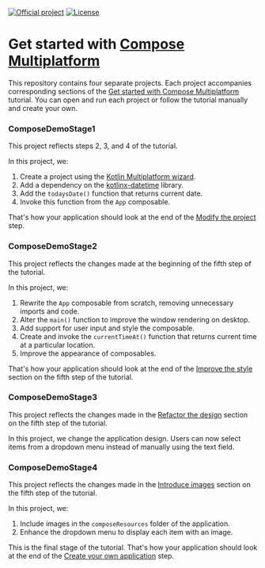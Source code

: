 [![Official project](https://jb.gg/badges/official-plastic.svg)](https://github.com/JetBrains#jetbrains-on-github)
[![License](https://img.shields.io/badge/License-Apache_2.0-blue.svg)](https://opensource.org/licenses/Apache-2.0)

# Get started with [Compose Multiplatform](https://github.com/JetBrains/compose-multiplatform)

This repository contains four separate projects. Each project accompanies corresponding sections of the [Get started with Compose Multiplatform](https://www.jetbrains.com/help/kotlin-multiplatform-dev/compose-multiplatform-getting-started.html) tutorial.
You can open and run each project or follow the tutorial manually and create your own.

### ComposeDemoStage1

This project reflects steps 2, 3, and 4 of the tutorial.

In this project, we:

1. Create a project using the [Kotlin Multiplatform wizard](https://kmp.jetbrains.com/).
2. Add a dependency on the [kotlinx-datetime](https://github.com/Kotlin/kotlinx-datetime) library.
3. Add the `todaysDate()` function that returns current date.
4. Invoke this function from the `App` composable.

That's how your application should look at the end of the [Modify the project](https://www.jetbrains.com/help/kotlin-multiplatform-dev/compose-multiplatform-modify-project.html) step.

### ComposeDemoStage2

This project reflects the changes made at the beginning of the fifth step of the tutorial.

In this project, we:

1. Rewrite the `App` composable from scratch, removing unnecessary imports and code.
2. Alter the `main()` function to improve the window rendering on desktop.
3. Add support for user input and style the composable.
4. Create and invoke the `currentTimeAt()` function that returns current time at a particular location.
5. Improve the appearance of composables.

That's how your application should look at the end of the [Improve the style](https://www.jetbrains.com/help/kotlin-multiplatform-dev/compose-multiplatform-new-project.html#improve-the-style) section on the fifth step of the tutorial.

### ComposeDemoStage3

This project reflects the changes made in the [Refactor the design](https://www.jetbrains.com/help/kotlin-multiplatform-dev/compose-multiplatform-new-project.html#refactor-the-design) section on the fifth step of the tutorial.

In this project, we change the application design. Users can now select items from a dropdown menu instead of manually using the text field.

### ComposeDemoStage4

This project reflects the changes made in the [Introduce images](https://www.jetbrains.com/help/kotlin-multiplatform-dev/compose-multiplatform-new-project.html#introduce-images) section on the fifth step of the tutorial.

In this project, we:

1. Include images in the `composeResources` folder of the application.
2. Enhance the dropdown menu to display each item with an image.

This is the final stage of the tutorial. That's how your application should look at the end of the [Create your own application](https://www.jetbrains.com/help/kotlin-multiplatform-dev/compose-multiplatform-new-project.html) step.
